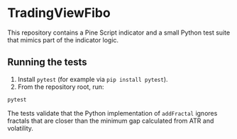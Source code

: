 # TradingViewFibo

This repository contains a Pine Script indicator and a small Python test
suite that mimics part of the indicator logic.

## Running the tests

1. Install `pytest` (for example via `pip install pytest`).
2. From the repository root, run:

```bash
pytest
```

The tests validate that the Python implementation of `addFractal` ignores
fractals that are closer than the minimum gap calculated from ATR and
volatility.
